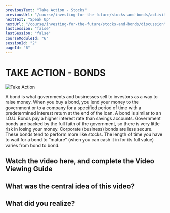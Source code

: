 ```yaml
---
previousText: "Take Action - Stocks"
previousUrl: "/course/investing-for-the-future/stocks-and-bonds/activities-stocks"
nextText: "Speak Up"
nextUrl: "/course/investing-for-the-future/stocks-and-bonds/discussion"
lastLession: "false"
lastSession: "false"
courseModuleId: "6"
sessionId: "2"
pageId: "6"
---
```



# TAKE ACTION - BONDS
![Take Action](/assets/img/take-action.jpg)


A bond is what governments and businesses sell to investors as a way to raise money. When you buy a bond, you lend your money to the government or to a company for a specified period of time with a predetermined interest return at the end of the loan. A bond is similar to an I.O.U. Bonds pay a higher interest rate than savings accounts. Government bonds are backed by the full faith of the government, so there is very little risk in losing your money. Corporate (business) bonds are less secure. These bonds tend to perform more like stocks. The length of time you have to wait for a bond to “mature” (when you can cash it in for its full value) varies from bond to bond.


## Watch the video here, and complete the Video Viewing Guide

<sparkle-youtube src="https://www.youtube.com/watch?v=IuyejHOGCro"></sparkle-youtube>



## What was the central idea of this video? 
<sparkle-feed-post assignment-name="What was the central idea of this video?" ></sparkle-feed-post>

## What did you realize? 
<sparkle-feed-post assignment-name="What did you realize?" ></sparkle-feed-post>


